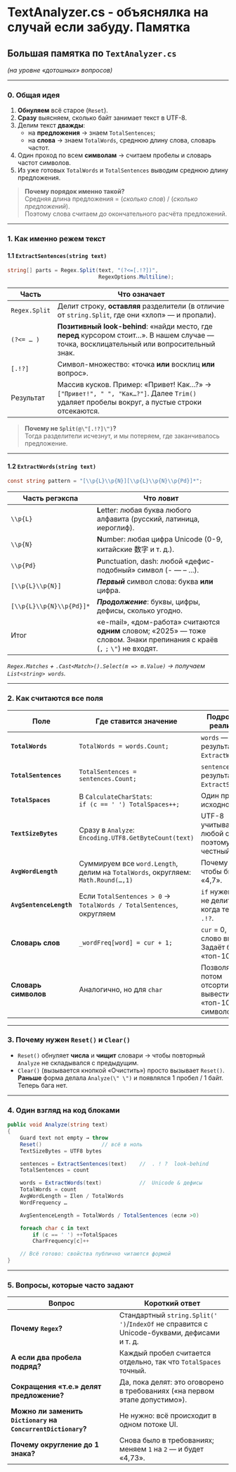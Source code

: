 # TextAnalyzer.cs - объяснялка на случай если забуду. Памятка

## Большая памятка по `TextAnalyzer.cs`  
*(на уровне «дотошных» вопросов)*  

---

### 0. Общая идея

1. **Обнуляем** всё старое (`Reset`).  
2. **Сразу** выясняем, сколько байт занимает текст в UTF-8.  
3. Делим текст **дважды**:  
   * на **предложения** → знаем `TotalSentences`;  
   * на **слова** → знаем `TotalWords`, среднюю длину слова, словарь частот.  
4. Один проход по всем **символам** → считаем пробелы и словарь частот символов.  
5. Из уже готовых `TotalWords` и `TotalSentences` выводим среднюю длину предложения.  

> **Почему порядок именно такой?**  
> Средняя длина предложения = (*сколько слов*) / (*сколько предложений*).  
> Поэтому слова считаем *до* окончательного расчёта предложений.

---

### 1. Как именно режем текст

#### 1.1 `ExtractSentences(string text)`

```csharp
string[] parts = Regex.Split(text, "(?<=[.!?])",
                             RegexOptions.Multiline);
```

| Часть | Что означает |
|-------|--------------|
| `Regex.Split` | Делит строку, **оставляя** разделители (в отличие от `string.Split`, где они «хлоп» — и пропали). |
| `(?<= … )` | **Позитивный look-behind**: «найди место, где **перед** курсором стоит…». В нашем случае — точка, восклицательный или вопросительный знак. |
| `[.!?]` | Символ-множество: «точка **или** восклиц **или** вопрос». |
| Результат | Массив кусков. Пример: «Привет! Как…?» →<br>`["Привет!", " ", "Как…?"]`. Далее `Trim()` удаляет пробелы вокруг, а пустые строки отсекаются. |

> **Почему не `Split(@\"[.!?]\")`?**  
> Тогда разделители исчезнут, и мы потеряем, где заканчивалось предложение.

---

#### 1.2 `ExtractWords(string text)`

```csharp
const string pattern = "[\\p{L}\\p{N}][\\p{L}\\p{N}\\p{Pd}]*";
```

| Часть регэкспа | Что ловит |
|----------------|----------|
| `\\p{L}` | **L**etter: любая буква любого алфавита (русский, латиница, иероглиф). |
| `\\p{N}` | **N**umber: любая цифра Unicode (0-9, китайские 数字 и т. д.). |
| `\\p{Pd}` | **P**unctuation, dash: любой «дефис-подобный» символ (- — – ...). |
| `[\\p{L}\\p{N}]` | ***Первый*** символ слова: буква **или** цифра. |
| `[\\p{L}\\p{N}\\p{Pd}]*` | ***Продолжение***: буквы, цифры, дефисы, сколько угодно. |
| Итог | «e-mail», «дом-работа» считаются **одним** словом; «2025» — тоже словом. Знаки препинания с краёв (`,` `;` `\"`) не входят. |

*`Regex.Matches` + `.Cast<Match>().Select(m => m.Value)` → получаем `List<string> words`.*

---

### 2. Как считаются все поля

| Поле | Где ставится значение | Подробности реализации |
|------|-----------------------|------------------------|
| **`TotalWords`** | `TotalWords = words.Count;` | `words` — результат `ExtractWords`. |
| **`TotalSentences`** | `TotalSentences = sentences.Count;` | `sentences` — результат `ExtractSentences`. |
| **`TotalSpaces`** | В `CalculateCharStats`:<br>`if (c == ' ') TotalSpaces++;` | Один проход по исходному `text`. |
| **`TextSizeBytes`** | Сразу в `Analyze`:<br>`Encoding.UTF8.GetByteCount(text)` | UTF-8 учитывает любой символ, поэтому размер честный. |
| **`AvgWordLength`** | Суммируем все `word.Length`, делим на `TotalWords`, округляем: `Math.Round(…,1)` | Почему `double` — чтобы было «4,7». |
| **`AvgSentenceLength`** | Если `TotalSentences > 0` → `TotalWords / TotalSentences`, округляем | `if` нужен, чтобы не делить на 0, когда текст без `.!?`. |
| **Словарь слов** | `_wordFreq[word] = cur + 1;` | `cur` = 0, если слово впервые. Задаёт базу для «топ-10 слов». |
| **Словарь символов** | Аналогично, но для `char` | Позволяет потом отсортировать и вывести «топ-10 символов». |

---

### 3. Почему нужен `Reset()` и `Clear()`

* `Reset()` обнуляет **числа** и **чищит** словари → чтобы повторный `Analyze` не складывался с предыдущим.  
* `Clear()` (вызывается кнопкой «Очистить») просто вызывает `Reset()`.  
  **Раньше** форма делала `Analyze(\" \")` и появлялся 1 пробел / 1 байт. Теперь бага нет.

---

### 4. Один взгляд на код блоками

```csharp
public void Analyze(string text)
{
    Guard text not empty → throw
    Reset()                   // всё в ноль
    TextSizeBytes = UTF8 bytes

    sentences = ExtractSentences(text)    //  . ! ?  look-behind
    TotalSentences = count

    words = ExtractWords(text)            //  Unicode & дефисы
    TotalWords = count
    AvgWordLength = Σlen / TotalWords
    WordFrequency …

    AvgSentenceLength = TotalWords / TotalSentences (если >0)

    foreach char c in text
        if (c == ' ') ++TotalSpaces
        CharFrequency[c]++

    // Всё готово: свойства публично читаются формой
}
```

---

### 5. Вопросы, которые часто задают

| Вопрос | Короткий ответ |
|--------|----------------|
| **Почему `Regex`?** | Стандартный `string.Split(' ')`/`IndexOf` не справится с Unicode-буквами, дефисами и т. д. |
| **А если два пробела подряд?** | Каждый пробел считается отдельно, так что `TotalSpaces` точный. |
| **Сокращения «т.е.» делят предложение?** | Да, пока делят: это оговорено в требованиях («на первом этапе допустимо»). |
| **Можно ли заменить `Dictionary` на `ConcurrentDictionary`?** | Не нужно: всё происходит в одном потоке UI. |
| **Почему округление до 1 знака?** | Снова было в требованиях; меняем `1` на `2` — и будет «4,73». |

